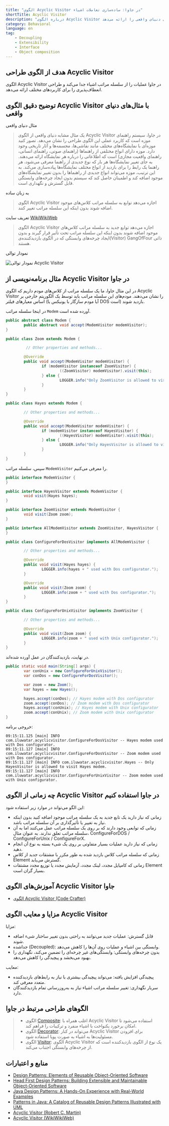 ```yaml
---
title: "الگوی Acyclic Visitor در جاوا: ساده‌سازی تعاملات اشیاء"
shortTitle: Acyclic Visitor
description: "درباره الگوی Acyclic Visitor در جاوا بیاموزید. این راهنما توضیح می‌دهد که چگونه عملیات را از سلسله مراتب اشیاء جدا کنید و مثال‌ها و کاربردهای دنیای واقعی را ارائه می‌دهد."
category: Behavioral
language: en
tag:
    - Decoupling
    - Extensibility
    - Interface
    - Object composition
---
```


## هدف از الگوی طراحی Acyclic Visitor

الگوی Acyclic Visitor در جاوا عملیات را از سلسله مراتب اشیاء جدا می‌کند و طراحی انعطاف‌پذیری را برای کاربردهای مختلف ارائه می‌دهد.

## توضیح دقیق الگوی Acyclic Visitor با مثال‌های دنیای واقعی

مثال دنیای واقعی

> یک مثال مشابه دنیای واقعی از الگوی Acyclic Visitor در جاوا، سیستم راهنمای موزه است که کاربرد عملی این الگوی طراحی را نشان می‌دهد. تصور کنید موزه‌ای با نمایشگاه‌های مختلف مانند نقاشی‌ها، مجسمه‌ها و آثار تاریخی وجود دارد. موزه دارای انواع مختلفی از راهنماها (راهنمای صوتی، راهنمای انسانی، راهنمای واقعیت مجازی) است که اطلاعاتی را درباره هر نمایشگاه ارائه می‌دهند. به جای تغییر نمایشگاه‌ها هر بار که نوع جدیدی از راهنما معرفی می‌شود، هر راهنما یک رابط را برای بازدید از انواع مختلف نمایشگاه‌ها پیاده‌سازی می‌کند. به این ترتیب، موزه می‌تواند انواع جدیدی از راهنماها را بدون تغییر نمایشگاه‌های موجود اضافه کند و اطمینان حاصل کند که سیستم بدون ایجاد چرخه‌های وابستگی قابل گسترش و نگهداری است.

به زبان ساده

> الگوی Acyclic Visitor اجازه می‌دهد توابع به سلسله مراتب کلاس‌های موجود اضافه شوند بدون اینکه این سلسله مراتب تغییر کنند.

تعریف سایت [WikiWikiWeb](https://wiki.c2.com/?AcyclicVisitor)

> الگوی Acyclic Visitor اجازه می‌دهد توابع جدید به سلسله مراتب کلاس‌های موجود اضافه شوند بدون اینکه این سلسله مراتب تحت تأثیر قرار گیرند و بدون ایجاد چرخه‌های وابستگی که در الگوی بازدیدکننده‌ی(Visitor) GangOfFour ذاتی هستند.

نمودار توالی

![نمودار توالی Acyclic Visitor](./etc/acyclic-visitor-sequence-diagram.png "نمودار توالی Acyclic Visitor")


## مثال برنامه‌نویسی از Acyclic Visitor در جاوا

در این مثال جاوا، ما یک سلسله مراتب از کلاس‌های مودم داریم که الگوی Acyclic Visitor را نشان می‌دهند. مودم‌های این سلسله مراتب باید توسط یک الگوریتم خارجی بر اساس معیارهای فیلتر (آیا مودم سازگار با یونیکس یا DOS است) بازدید شوند.

در اینجا سلسله مراتب `Modem` آورده شده است.

```java
public abstract class Modem {
        public abstract void accept(ModemVisitor modemVisitor);
}

public class Zoom extends Modem {

         // Other properties and methods...

        @Override
        public void accept(ModemVisitor modemVisitor) {
                if (modemVisitor instanceof ZoomVisitor) {
                        ((ZoomVisitor) modemVisitor).visit(this);
                } else {
                        LOGGER.info("Only ZoomVisitor is allowed to visit Zoom modem");
                }
        }
}

public class Hayes extends Modem {

        // Other properties and methods...

        @Override
        public void accept(ModemVisitor modemVisitor) {
                if (modemVisitor instanceof HayesVisitor) {
                        ((HayesVisitor) modemVisitor).visit(this);
                } else {
                        LOGGER.info("Only HayesVisitor is allowed to visit Hayes modem");
                }
        }
}
```

سپس، سلسله مراتب `ModemVisitor` را معرفی می‌کنیم.

```java
public interface ModemVisitor {
}

public interface HayesVisitor extends ModemVisitor {
        void visit(Hayes hayes);
}

public interface ZoomVisitor extends ModemVisitor {
        void visit(Zoom zoom);
}

public interface AllModemVisitor extends ZoomVisitor, HayesVisitor {
}

public class ConfigureForDosVisitor implements AllModemVisitor {

        // Other properties and methods...

        @Override
        public void visit(Hayes hayes) {
                LOGGER.info(hayes + " used with Dos configurator.");
        }

        @Override
        public void visit(Zoom zoom) {
                LOGGER.info(zoom + " used with Dos configurator.");
        }
}

public class ConfigureForUnixVisitor implements ZoomVisitor {

        // Other properties and methods...

        @Override
        public void visit(Zoom zoom) {
                LOGGER.info(zoom + " used with Unix configurator.");
        }
}
```

در نهایت، بازدیدکنندگان در عمل آورده شده‌اند.

```java
public static void main(String[] args) {
        var conUnix = new ConfigureForUnixVisitor();
        var conDos = new ConfigureForDosVisitor();

        var zoom = new Zoom();
        var hayes = new Hayes();

        hayes.accept(conDos); // Hayes modem with Dos configurator
        zoom.accept(conDos); // Zoom modem with Dos configurator
        hayes.accept(conUnix); // Hayes modem with Unix configurator
        zoom.accept(conUnix); // Zoom modem with Unix configurator   
}
```

خروجی برنامه:

```
09:15:11.125 [main] INFO com.iluwatar.acyclicvisitor.ConfigureForDosVisitor -- Hayes modem used with Dos configurator.
09:15:11.127 [main] INFO com.iluwatar.acyclicvisitor.ConfigureForDosVisitor -- Zoom modem used with Dos configurator.
09:15:11.127 [main] INFO com.iluwatar.acyclicvisitor.Hayes -- Only HayesVisitor is allowed to visit Hayes modem.
09:15:11.127 [main] INFO com.iluwatar.acyclicvisitor.ConfigureForUnixVisitor -- Zoom modem used with Unix configurator.
```

## چه زمانی از الگوی Acyclic Visitor در جاوا استفاده کنیم

این الگو می‌تواند در موارد زیر استفاده شود:

* زمانی که نیاز دارید یک تابع جدید به یک سلسله مراتب موجود اضافه کنید بدون اینکه نیاز به تغییر یا تأثیرگذاری بر آن سلسله مراتب باشد.
* زمانی که توابعی وجود دارند که بر روی یک سلسله مراتب عمل می‌کنند اما به آن سلسله مراتب تعلق ندارند. به عنوان مثال، ConfigureForDOS / ConfigureForUnix / ConfigureForX.
* زمانی که نیاز دارید عملیات بسیار متفاوتی بر روی یک شیء بسته به نوع آن انجام دهید.
* زمانی که سلسله مراتب کلاس بازدید شده به طور مکرر با مشتقات جدید از کلاس Element گسترش می‌یابد.
* زمانی که کامپایل مجدد، لینک مجدد، آزمایش مجدد یا توزیع مجدد مشتقات Element بسیار گران است.

## آموزش‌های الگوی Acyclic Visitor جاوا

* [الگوی Acyclic Visitor (Code Crafter)](https://codecrafter.blogspot.com/2012/12/the-acyclic-visitor-pattern.html)

## مزایا و معایب الگوی Acyclic Visitor

مزایا:

* قابل گسترش: عملیات جدید می‌توانند به راحتی بدون تغییر ساختار شیء اضافه شوند.
* جداشده (Decoupled): وابستگی بین اشیاء و عملیات روی آن‌ها را کاهش می‌دهد.
* بدون چرخه‌های وابستگی: وابستگی‌های غیر چرخه‌ای را تضمین می‌کند، نگهداری را بهبود می‌بخشد و پیچیدگی را کاهش می‌دهد.

معایب:

* پیچیدگی افزایش یافته: می‌تواند پیچیدگی بیشتری با نیاز به رابط‌های بازدیدکننده متعدد معرفی کند.
* سربار نگهداری: تغییر سلسله مراتب اشیاء نیاز به به‌روزرسانی تمام بازدیدکنندگان دارد.

## الگوهای طراحی مرتبط در جاوا

> * الگوی [Composite](https://java-design-patterns.com/patterns/composite/): اغلب همراه با Acyclic Visitor استفاده می‌شود تا امکان برخورد یکنواخت با اشیاء منفرد و ترکیبات را فراهم کند.
> * الگوی [Decorator](https://java-design-patterns.com/patterns/decorator/): می‌تواند در کنار Acyclic Visitor برای افزودن مسئولیت‌ها به اشیاء به صورت پویا استفاده شود.
> * الگوی [Visitor](https://java-design-patterns.com/patterns/visitor/): الگوی Acyclic Visitor یک نوع از الگوی بازدیدکننده است که از چرخه‌های وابستگی اجتناب می‌کند.

## منابع و اعتبارات

* [Design Patterns: Elements of Reusable Object-Oriented Software](https://amzn.to/3w0pvKI)
* [Head First Design Patterns: Building Extensible and Maintainable Object-Oriented Software](https://amzn.to/49NGldq)
* [Java Design Patterns: A Hands-On Experience with Real-World Examples](https://amzn.to/3yhh525)
* [Patterns in Java: A Catalog of Reusable Design Patterns Illustrated with UML](https://amzn.to/4bOtzwF)
* [Acyclic Visitor (Robert C. Martin)](http://condor.depaul.edu/dmumaugh/OOT/Design-Principles/acv.pdf)
* [Acyclic Visitor (WikiWikiWeb)](https://wiki.c2.com/?AcyclicVisitor)
